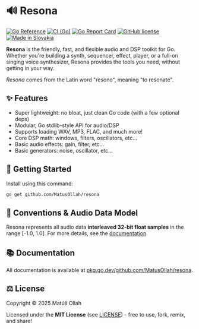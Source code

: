 # 🔊 Resona

[![Go Reference](https://pkg.go.dev/badge/github.com/MatusOllah/resona.svg)](https://pkg.go.dev/github.com/MatusOllah/resona) [![CI (Go)](https://github.com/MatusOllah/resona/actions/workflows/ci.yml/badge.svg)](https://github.com/MatusOllah/resona/actions/workflows/ci.yml) [![Go Report Card](https://goreportcard.com/badge/github.com/MatusOllah/resona)](https://goreportcard.com/report/github.com/MatusOllah/resona) [![GitHub license](https://img.shields.io/github/license/MatusOllah/resona)](LICENSE) [![Made in Slovakia](https://raw.githubusercontent.com/pedromxavier/flag-badges/refs/heads/main/badges/SK.svg)](https://www.youtube.com/watch?v=UqXJ0ktrmh0)

**Resona** is the friendly, fast, and flexible audio and DSP toolkit for Go.
Whether you're building a synth, sequencer, effect, player, or a full-on singing voice synthesizer, Resona provides the tools you need, without getting in your way.

_Resona_ comes from the Latin word "resono", meaning "to resonate".

## ✨ Features

- Super lightweight: no bloat, just clean Go code (with a few optional deps)
- Modular, Go stdlib-style API for audio/DSP
- Supports loading WAV, MP3, FLAC, and much more!
- Core DSP math: windows, filters, oscillators, etc...
- Basic audio effects: gain, filter, etc...
- Basic generators: noise, oscillator, etc...

## 🚀 Getting Started

Install using this command:

```bash
go get github.com/MatusOllah/resona
```

## 🧩 Conventions & Audio Data Model

Resona represents all audio data **interleaved 32-bit float samples** in the range [-1.0, 1.0].
For more details, see the [documentation](https://pkg.go.dev/github.com/MatusOllah/resona).

## 📚 Documentation

All documentation is available at [pkg.go.dev/github.com/MatusOllah/resona](https://pkg.go.dev/github.com/MatusOllah/resona).

## ⚖️ License

Copyright © 2025 Matúš Ollah

Licensed under the **MIT License** (see [LICENSE](LICENSE)) - free to use, fork, remix, and share!
